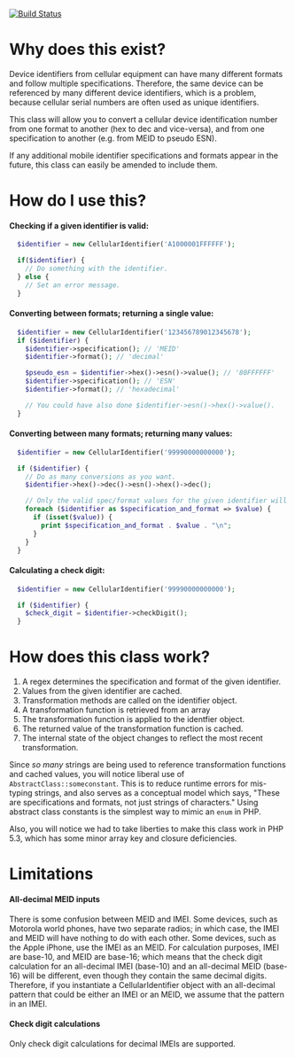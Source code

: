 [![Build Status](https://travis-ci.org/raphaeltraviss/CellularIdentifier.svg?branch=1.0)](https://travis-ci.org/raphaeltraviss/CellularIdentifier)

# Why does this exist?

Device identifiers from cellular equipment can have many different formats and follow multiple specifications.  Therefore, the same device can be referenced by many different device identifiers, which is a problem, because cellular serial numbers are often used as unique identifiers.

This class will allow you to convert a cellular device identification number from one format to another (hex to dec and vice-versa), and from one specification to another (e.g. from MEID to pseudo ESN).

If any additional mobile identifier specifications and formats appear in the future, this class can easily be amended to include them.




# How do I use this?

#### Checking if a given identifier is valid:
```php
  $identifier = new CellularIdentifier('A1000001FFFFFF');

  if($identifier) {
    // Do something with the identifier.
  } else {
    // Set an error message.
  }
```

#### Converting between formats; returning a single value:
```php
  $identifier = new CellularIdentifier('123456789012345678');
  if ($identifier) {
    $identifier->specification(); // 'MEID'
    $identifier->format(); // 'decimal'

    $pseudo_esn = $identifier->hex()->esn()->value(); // '80FFFFFF'
    $identifier->specification(); // 'ESN'
    $identifier->format(); // 'hexadecimal'

    // You could have also done $identifier->esn()->hex()->value().
  }

```

#### Converting between many formats; returning many values:
```php
  $identifier = new CellularIdentifier('99990000000000');

  if ($identifier) {
    // Do as many conversions as you want.
    $identifier->hex()->dec()->esn()->hex()->dec();

    // Only the valid spec/format values for the given identifier will be non-null.
    foreach ($identifier as $specification_and_format => $value) {
      if (isset($value)) {
        print $specification_and_format . $value . "\n";
      }
    }
  }
```

#### Calculating a check digit:
```php
  $identifier = new CellularIdentifier('99990000000000');

  if ($identifier) {
    $check_digit = $identifier->checkDigit();
  }
```


# How does this class work?

1. A regex determines the specification and format of the given identifier.
2. Values from the given identifier are cached.
3. Transformation methods are called on the identifier object.
4. A transformation function is retrieved from an array
5. The transformation function is applied to the identfier object.
6. The returned value of the transformation function is cached.
7. The internal state of the object changes to reflect the most recent transformation.

Since *so many* strings are being used to reference transformation functions and cached values, you will notice liberal use of `AbstractClass::someconstant`.  This is to reduce runtime errors for mis-typing strings, and also serves as a conceptual model which says, "These are specifications and formats, not just strings of characters."  Using abstract class constants is the simplest way to mimic an `enum` in PHP.

Also, you will notice we had to take liberties to make this class work in PHP 5.3, which has some minor array key and closure deficiencies.



# Limitations

#### All-decimal MEID inputs
There is some confusion between MEID and IMEI.  Some devices, such as Motorola world phones, have two separate radios; in which case, the IMEI and MEID will have nothing to do with each other.  Some devices, such as the Apple iPhone, use the IMEI as an MEID.  For calculation purposes, IMEI are base-10, and  MEID are base-16; which means that the check digit calculation for an all-decimal IMEI (base-10) and an all-decimal MEID (base-16) will be different, even though they contain the same decimal digits.  Therefore, if you instantiate a CellularIdentifier object with an all-decimal pattern that could be either an IMEI or an MEID, we assume that the pattern in an IMEI.

#### Check digit calculations
Only check digit calculations for decimal IMEIs are supported.
